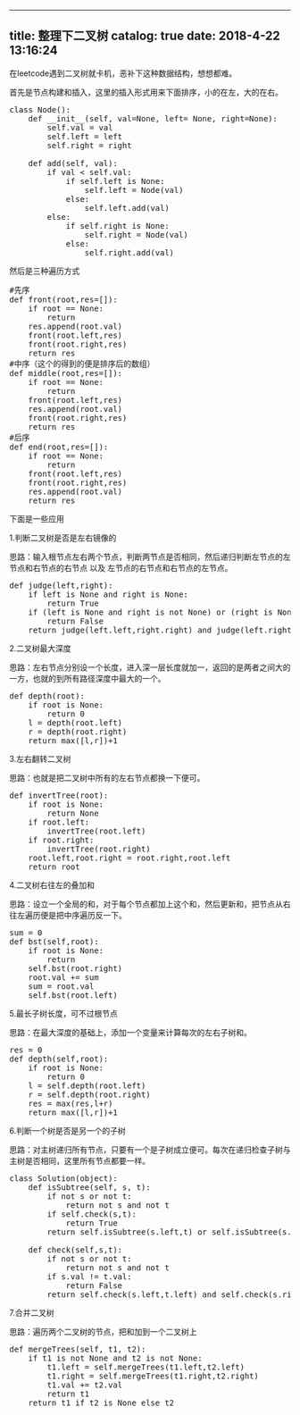 
---
title: 整理下二叉树
catalog: true
date: 2018-4-22 13:16:24
---

在leetcode遇到二叉树就卡机，恶补下这种数据结构，想想都难。<!--more-->

首先是节点构建和插入，这里的插入形式用来下面排序，小的在左，大的在右。
<pre>class Node():
    def __init__(self, val=None, left= None, right=None):
        self.val = val
        self.left = left
        self.right = right

    def add(self, val):
        if val &lt; self.val:
            if self.left is None:
                self.left = Node(val)
            else:
                self.left.add(val)
        else:
            if self.right is None:
                self.right = Node(val)
            else:
                self.right.add(val)</pre>
然后是三种遍历方式
<pre>#先序
def front(root,res=[]):
    if root == None:
        return
    res.append(root.val)
    front(root.left,res)
    front(root.right,res)
    return res
#中序（这个的得到的便是排序后的数组）
def middle(root,res=[]):
    if root == None:
        return
    front(root.left,res)
    res.append(root.val)
    front(root.right,res)
    return res
#后序
def end(root,res=[]):
    if root == None:
        return
    front(root.left,res)
    front(root.right,res)
    res.append(root.val)
    return res</pre>
下面是一些应用

1.判断二叉树是否是左右镜像的

思路：输入根节点左右两个节点，判断两节点是否相同，然后递归判断左节点的左节点和右节点的右节点 以及 左节点的右节点和右节点的左节点。
<pre>def judge(left,right):
    if left is None and right is None:
        return True
    if (left is None and right is not None) or (right is None and left is not None) or right.val != left.val:
        return False
    return judge(left.left,right.right) and judge(left.right,right.left)</pre>
2.二叉树最大深度

思路：左右节点分别设一个长度，进入深一层长度就加一，返回的是两者之间大的一方，也就的到所有路径深度中最大的一个。
<pre>def depth(root):
    if root is None:
        return 0
    l = depth(root.left)
    r = depth(root.right)
    return max([l,r])+1</pre>
3.左右翻转二叉树

思路：也就是把二叉树中所有的左右节点都换一下便可。
<pre>def invertTree(root):
    if root is None:
        return None
    if root.left:
        invertTree(root.left)
    if root.right:
        invertTree(root.right)
    root.left,root.right = root.right,root.left
    return root</pre>
4.二叉树右往左的叠加和

思路：设立一个全局的和，对于每个节点都加上这个和，然后更新和，把节点从右往左遍历便是把中序遍历反一下。
<pre>sum = 0
def bst(self,root):
    if root is None:
        return
    self.bst(root.right)
    root.val += sum
    sum = root.val
    self.bst(root.left)</pre>
5.最长子树长度，可不过根节点

思路：在最大深度的基础上，添加一个变量来计算每次的左右子树和。
<pre>res = 0
def depth(self,root):
    if root is None:
        return 0
    l = self.depth(root.left)
    r = self.depth(root.right)
    res = max(res,l+r)
    return max([l,r])+1</pre>
6.判断一个树是否是另一个的子树

思路：对主树递归所有节点，只要有一个是子树成立便可。每次在递归检查子树与主树是否相同，这里所有节点都要一样。
<pre>class Solution(object):
    def isSubtree(self, s, t):
        if not s or not t:
            return not s and not t
        if self.check(s,t):
            return True
        return self.isSubtree(s.left,t) or self.isSubtree(s.right,t)
    
    def check(self,s,t):
        if not s or not t:
            return not s and not t
        if s.val != t.val:
            return False
        return self.check(s.left,t.left) and self.check(s.right,t.right)</pre>
7.合并二叉树

思路：遍历两个二叉树的节点，把和加到一个二叉树上
<pre>def mergeTrees(self, t1, t2):
    if t1 is not None and t2 is not None:
        t1.left = self.mergeTrees(t1.left,t2.left)
        t1.right = self.mergeTrees(t1.right,t2.right)
        t1.val += t2.val
        return t1
    return t1 if t2 is None else t2</pre>
